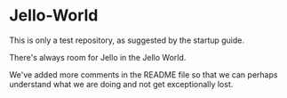 # Jello-World
This is only a test repository, as suggested by the startup guide.

There's always room for Jello in the Jello World.

We've added more comments in the README file so that we can perhaps understand what we are doing and not get exceptionally lost.
